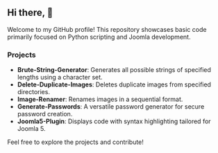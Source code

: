 ## Hi there, :wave:

Welcome to my GitHub profile! This repository showcases basic code primarily focused on Python scripting and Joomla development. 

### Projects

- **Brute-String-Generator**: Generates all possible strings of specified lengths using a character set.
- **Delete-Duplicate-Images**: Deletes duplicate images from specified directories.
- **Image-Renamer**: Renames images in a sequential format.
- **Generate-Passwords**: A versatile password generator for secure password creation.
- **Joomla5-Plugin**: Displays code with syntax highlighting tailored for Joomla 5.

Feel free to explore the projects and contribute!

